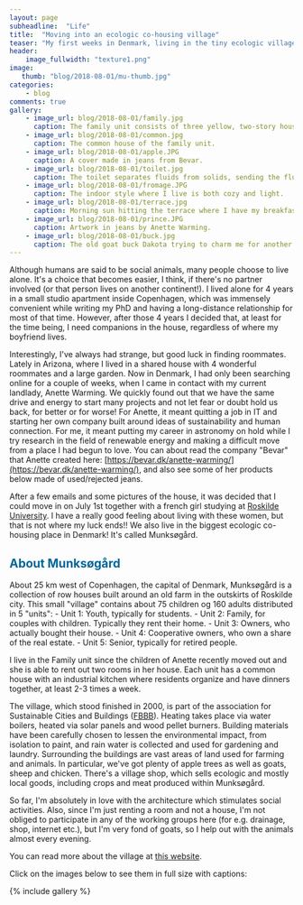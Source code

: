 ```yaml
---
layout: page
subheadline:  "Life"
title:  "Moving into an ecologic co-housing village"
teaser: "My first weeks in Denmark, living in the tiny ecologic village of Munksøgård."
header:
    image_fullwidth: "texture1.png"
image:
   thumb: "blog/2018-08-01/mu-thumb.jpg"
categories:
    - blog
comments: true
gallery:
    - image_url: blog/2018-08-01/family.jpg
      caption: The family unit consists of three yellow, two-story houses, I live in the one peaking up in the middle and to the back.
    - image_url: blog/2018-08-01/common.jpg
      caption: The common house of the family unit. 
    - image_url: blog/2018-08-01/apple.JPG
      caption: A cover made in jeans from Bevar.
    - image_url: blog/2018-08-01/toilet.jpg
      caption: The toilet separates fluids from solids, sending the fluids to the fields as fertilizer.
    - image_url: blog/2018-08-01/fromage.JPG
      caption: The indoor style where I live is both cozy and light.
    - image_url: blog/2018-08-01/terrace.jpg
      caption: Morning sun hitting the terrace where I have my breakfast.
    - image_url: blog/2018-08-01/prince.JPG
      caption: Artwork in jeans by Anette Warming.
    - image_url: blog/2018-08-01/buck.jpg
      caption: The old goat buck Dakota trying to charm me for another apple.
---
```


Although humans are said to be social animals, many people choose to live alone. 
It's a choice that becomes easier, I think, if there's no partner involved (or that person lives on 
another continent!). 
I lived alone for 4 years in a small studio apartment inside Copenhagen, 
which was immensely convenient while writing my PhD and having a long-distance 
relationship for most of that time. 
However, after those 4 years I decided that, at least 
for the time being, I need companions in the house, regardless of where my boyfriend lives. 

Interestingly, I've always had strange, but good luck in finding roommates. 
Lately in Arizona, where I lived in a shared house with 4 wonderful roommates and a large garden. 
Now in Denmark, I had only been searching online for a couple of weeks, when I came in 
contact with my current landlady, Anette Warming. 
We quickly found out that we have the same drive and energy to start many projects 
and not let fear or doubt hold us back, for better or for worse! 
For Anette, it meant quitting a job in IT and starting her own company built 
around ideas of sustainability and human connection. 
For me, it meant putting my career in astronomy on hold while I try research in the field of 
renewable energy and making a difficult move from a place I had begun to love. 
You can about read the company "Bevar" that Anette created here: [https://bevar.dk/anette-warming/](https://bevar.dk/anette-warming/), 
and also see some of her products below made of used/rejected jeans. 

After a few emails and some pictures of the house, 
it was decided that I could move in on July 1st together with a french girl studying at 
[Roskilde University](https://ruc.dk/en). 
I have a really good feeling about living with these women, but that is not where my luck ends!! 
We also live in the biggest ecologic co-housing place in Denmark! 
It's called Munksøgård.


<h2 style="color: #006699">About Munksøgård</h2>
About 25 km west of Copenhagen, the capital of Denmark, Munksøgård is a collection of row houses built around an 
old farm in the outskirts of Roskilde city. 
This small "village" contains about 75 children og 160 adults distributed in 5 "units": 
- Unit 1: Youth, typically for students.
- Unit 2: Family, for couples with children. Typically they rent their home.
- Unit 3: Owners, who actually bought their house.
- Unit 4: Cooperative owners, who own a share of the real estate.
- Unit 5: Senior, typically for retired people.

I live in the Family unit since the children of Anette recently moved out and she is able to rent out two rooms in her house. 
Each unit has a common house with an industrial kitchen where residents organize and have dinners together, 
at least 2-3 times a week. 

The village, which stood finished in 2000, is part of the association for Sustainable Cities and Buildings 
([FBBB](http://www.xn--bredygtigebygninger-lxb.dk/projekter/energiforsyning/munkesoegaard/)). 
Heating takes place via water boilers, heated via solar panels and wood pellet burners. 
Building materials have been carefully chosen to lessen the environmental impact, from isolation to paint, 
and rain water is collected and used for gardening and laundry. 
Surrounding the buildings are vast areas of land used for farming and animals. In particular, 
we've got plenty of apple trees as well as goats, sheep and chicken. 
There's a village shop, which sells ecologic and mostly local goods, including crops and meat produced within Munksøgård.

So far, I'm absolutely in love with the architecture which stimulates social activities. 
Also, since I'm just renting a room and not a house, I'm not obliged to participate in any of the 
working groups here (for e.g. drainage, shop, internet etc.), but I'm very fond of goats, so I help out with the 
animals almost every evening. 

You can read more about the village at [this website](http://xn--munksgrd-f0a2q.dk/index_en.html).

Click on the images below to see them in full size with captions:

{% include gallery %}

<!--
## How to embed a gallery

You just need to choose a template like the [`page`][3]- or [`page-fullwidth`][4]-template and then just use `{% raw %}{% include gallery %}{% endraw %}`.

`{% raw %}{% include gallery %}{% endraw %}` lets you easily embed a gallery into your post. To use the gallery-include...


### Step 1

1. Make two images: a thumbnail and a big image.
2. Name the thumbnail *gallery-image-thumb.jpg* and...
3. ...name the big *gallery-image.jpg*.
4. Place them in the *images*-folder.


### Step 2

Define the big version in frontmatter,  

~~~
gallery:
    - image_url: gallery-image.jpg
~~~

If you like captions, give each image a caption:

~~~
gallery:
    - image_url: gallery-image.jpg
       caption: Starting Page with huge One Logo
~~~

### Step 3

Add the include whereever you want in your content with `{% raw %}{% include gallery %}{% endraw %}`.

{% include alert info='Have a look at this example-entry. And have a look into the images-folder. :)' %}



## Other Post Formats
{: .t60 }
{% include list-posts tag='post format' %}



 [1]: http://foundation.zurb.com/docs/components/clearing.html
 [2]: http://foundation.zurb.com/docs/components/block_grid.html
 [3]: {{ site.url }}{{ site.baseurl }}/design/page/
 [4]: {{ site.url }}{{ site.baseurl }}/design/page-fullwidth/
-->
